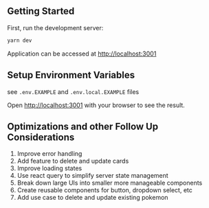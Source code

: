 ## Getting Started

First, run the development server:

```bash
yarn dev
```

Application can be accessed at [http://localhost:3001](http://localhost:3001)

## Setup Environment Variables

see `.env.EXAMPLE` and `.env.local.EXAMPLE` files

Open [http://localhost:3001](http://localhost:3001) with your browser to see the result.

## Optimizations and other Follow Up Considerations

1. Improve error handling
2. Add feature to delete and update cards
3. Improve loading states
4. Use react query to simplify server state management
5. Break down large UIs into smaller more manageable components
6. Create reusable components for button, dropdown select, etc
7. Add use case to delete and update existing pokemon
